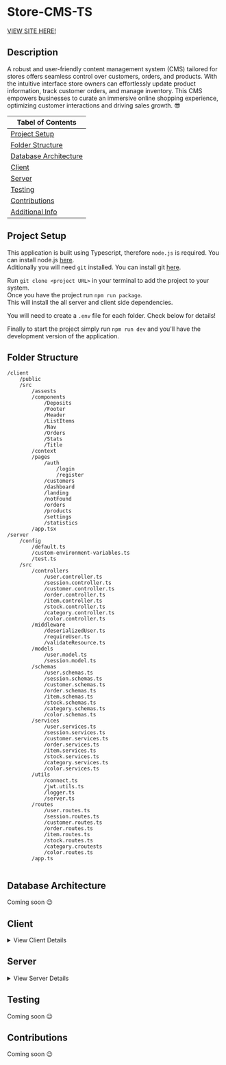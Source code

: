# Store-CMS-TS

[VIEW SITE HERE!](https://store-cms-client-dev.up.railway.app/)

<a name="Description"></a>

## Description

A robust and user-friendly content management system (CMS) tailored for stores offers seamless control over customers, orders,  and products. With the intuitive interface store owners can effortlessly update product information, track customer orders, and manage inventory. This CMS empowers businesses to curate an immersive online shopping experience, optimizing customer interactions and driving sales growth. 😎

| **Tabel of Contents**                           |
| ----------------------------------------------- |
| [Project Setup](#project-setup)                 |
| [Folder Structure](#folder-structure)           |
| [Database Architecture](#database-architecture) |
| [Client](#client)                               |
| [Server](#server)                               |
| [Testing](#testing)                             |
| [Contributions](#contributions)                 |
| [Additional Info](#additional-info)             |

<a name="Project Setup"></a>

## Project Setup

This application is built using Typescript, therefore `node.js` is required. You can install node.js [here](https://nodejs.org/en/).\
Aditionally you will need `git` installed. You can install git [here](https://git-scm.com/downloads).

Run `git clone <project URL>` in your terminal to add the project to your system.\
Once you have the project run `npm run package`.\
This will install the all server and client side dependencies.

You will need to create a `.env` file for each folder. Check below for details!

Finally to start the project simply run `npm run dev` and you'll have the development version of the application.

<a name="Folder Structure"></a>

## Folder Structure

```
/client
    /public
    /src
        /assests
        /components
            /Deposits
            /Footer
            /Header
            /ListItems
            /Nav
            /Orders
            /Stats
            /Title
        /context
        /pages
            /auth
                /login
                /register
            /customers
            /dashboard
            /landing
            /notFound
            /orders
            /products
            /settings
            /statistics
        /app.tsx
/server
    /config
        /default.ts
        /custom-environment-variables.ts
        /test.ts
    /src
        /controllers
            /user.controller.ts
            /session.controller.ts
            /customer.controller.ts
            /order.controller.ts
            /item.controller.ts
            /stock.controller.ts
            /category.controller.ts
            /color.controller.ts
        /middleware
            /deserializedUser.ts
            /requireUser.ts
            /validateResource.ts
        /models
            /user.model.ts
            /session.model.ts
        /schemas
            /user.schemas.ts
            /session.schemas.ts
            /customer.schemas.ts
            /order.schemas.ts
            /item.schemas.ts
            /stock.schemas.ts
            /category.schemas.ts
            /color.schemas.ts
        /services
            /user.services.ts
            /session.services.ts
            /customer.services.ts
            /order.services.ts
            /item.services.ts
            /stock.services.ts
            /category.services.ts
            /color.services.ts
        /utils
            /connect.ts
            /jwt.utils.ts
            /logger.ts
            /server.ts
        /routes
            /user.routes.ts
            /session.routes.ts
            /customer.routes.ts
            /order.routes.ts
            /item.routes.ts
            /stock.routes.ts
            /category.croutests
            /color.routes.ts
        /app.ts
    
```

<a name="Database Architecture"></a>

## Database Architecture

Coming soon 😉

## Client
<details>
<summary> View Client Details</summary>
<br>
Coming soon 😉
</details>

## Server
<details>
<summary> View Server Details</summary>
<br>
Coming soon 😉

Coming soon 😉
</details>

## Testing

Coming soon 😉

## Contributions

Coming soon 😉

<a name="Additional Info"></a>

